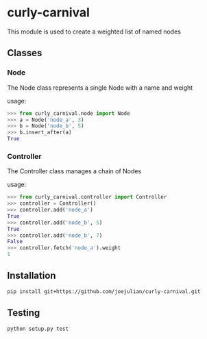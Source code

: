 # curly-carnival

This module is used to create a weighted list of named nodes

## Classes

### Node

The Node class represents a single Node with a name and weight

usage:
```python
>>> from curly_carnival.node import Node
>>> a = Node('node_a', 3)
>>> b = Node('node_b', 5)
>>> b.insert_after(a)
True
```

### Controller

The Controller class manages a chain of Nodes

usage:
```python
>>> from curly_carnival.controller import Controller
>>> controller = Controller() 
>>> controller.add('node_a')
True
>>> controller.add('node_b', 5)
True
>>> controller.add('node_b', 7)
False
>>> controller.fetch('node_a').weight
1

```
## Installation
```bash
pip install git+https://github.com/joejulian/curly-carnival.git
```

## Testing
```bash
python setup.py test
```
